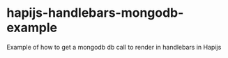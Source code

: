 # hapijs-handlebars-mongodb-example
Example of how to get a mongodb db call to render in handlebars in Hapijs
